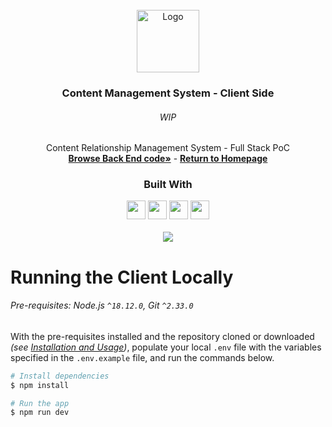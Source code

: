 <!-- Project Summary -->

<br />

<div align="center">
  <a href="https://github.com/NivaldoFarias/content-management-system">
    <img src="https://github.com/NivaldoFarias/content-management-system/blob/main/assets/logo.png" alt="Logo" width="100">
  </a>

  <h3 align="center">Content Management System - Client Side</h3>
  <div align="center">
  <h6>WIP</h6>
    Content Relationship Management System - Full Stack PoC
    <br />
    <a href="https://github.com/NivaldoFarias/content-management-system/tree/main/apps/server"><strong>Browse Back End code»</strong></a>
    -
    <a href="https://github.com/NivaldoFarias/content-management-system"><strong>Return to Homepage</strong></a>
  </div>
</div>

<div align="center">
  <h3>Built With</h3>
  
  <img src="https://img.shields.io/badge/Next-black?style=for-the-badge&logo=next.js&logoColor=white" height="30px"/>
  <img src="https://img.shields.io/badge/react-%2320232a.svg?style=for-the-badge&logo=react&logoColor=%2361DAFB" height="30px"/>
  <img src="https://img.shields.io/badge/TypeScript-007ACC?style=for-the-badge&logo=typescript&logoColor=white" height="30px"/>
  <img src="https://img.shields.io/badge/SASS-hotpink.svg?style=for-the-badge&logo=SASS&logoColor=white" height="30px"/>

  <!-- Badges source: https://dev.to/envoy_/150-badges-for-github-pnk -->
</div>

<br />

<div align="center">
  <a href="https://github.com/NivaldoFarias/content-management-system" alt="MIT license badge">
    <img src="https://img.shields.io/badge/license-MIT-%23A8D1FF?style=flat-square" />
  </a>
</div>

<!-- Running the Client Locally -->

# Running the Client Locally

###### Pre-requisites: Node.js `^18.12.0`, Git `^2.33.0`

With the pre-requisites installed and the repository cloned or downloaded _(see [Installation and Usage](https://github.com/NivaldoFarias/content-management-system#installation-and-usage))_, populate your local `.env` file with the variables specified in the `.env.example` file, and run the commands below.

```bash
# Install dependencies
$ npm install

# Run the app
$ npm run dev
```
